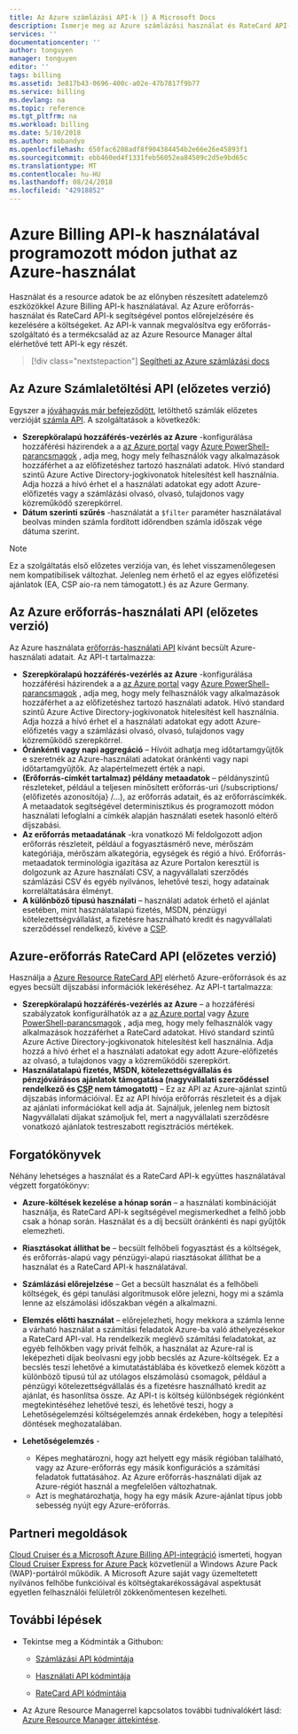 ```yaml
---
title: Az Azure számlázási API-k |} A Microsoft Docs
description: Ismerje meg az Azure számlázási használat és RateCard API-k, rávilágítanak az Azure erőforrás-használat és a trendek használt.
services: ''
documentationcenter: ''
author: tonguyen
manager: tonguyen
editor: ''
tags: billing
ms.assetid: 3e817b43-0696-400c-a02e-47b7817f9b77
ms.service: billing
ms.devlang: na
ms.topic: reference
ms.tgt_pltfrm: na
ms.workload: billing
ms.date: 5/10/2018
ms.author: mobandyo
ms.openlocfilehash: 650fac6208adf8f904384454b2e66e26e45893f1
ms.sourcegitcommit: ebb460ed4f1331feb56052ea84509c2d5e9bd65c
ms.translationtype: MT
ms.contentlocale: hu-HU
ms.lasthandoff: 08/24/2018
ms.locfileid: "42918852"
---
```

# <a name="use-azure-billing-apis-to-programmatically-get-insight-into-your-azure-usage"></a>Azure Billing API-k használatával programozott módon juthat az Azure-használat
Használat és a resource adatok be az előnyben részesített adatelemző eszközökkel Azure Billing API-k használatával. Az Azure erőforrás-használat és RateCard API-k segítségével pontos előrejelzésére és kezelésére a költségeket. Az API-k vannak megvalósítva egy erőforrás-szolgáltató és a termékcsalád az az Azure Resource Manager által elérhetővé tett API-k egy részét.  

> [!div class="nextstepaction"]
> [Segítheti az Azure számlázási docs](https://go.microsoft.com/fwlink/p/?linkid=2010091)

## <a name="azure-invoice-download-api-preview"></a>Az Azure Számlaletöltési API (előzetes verzió)
Egyszer a [jóváhagyás már befejeződött](billing-manage-access.md#opt-in), letölthető számlák előzetes verzióját [számla API](/rest/api/billing). A szolgáltatások a következők:

* **Szerepköralapú hozzáférés-vezérlés az Azure** -konfigurálása hozzáférési házirendek a a [az Azure portal](https://portal.azure.com) vagy [Azure PowerShell-parancsmagok](/powershell/azure/overview) , adja meg, hogy mely felhasználók vagy alkalmazások hozzáférhet a az előfizetéshez tartozó használati adatok. Hívó standard szintű Azure Active Directory-jogkivonatok hitelesítést kell használnia. Adja hozzá a hívó érhet el a használati adatokat egy adott Azure-előfizetés vagy a számlázási olvasó, olvasó, tulajdonos vagy közreműködő szerepkörrel.
* **Dátum szerinti szűrés** -használatát a `$filter` paraméter használatával beolvas minden számla fordított időrendben számla időszak vége dátuma szerint. 

> [!NOTE]
> Ez a szolgáltatás első előzetes verziója van, és lehet visszamenőlegesen nem kompatibilisek változhat. Jelenleg nem érhető el az egyes előfizetési ajánlatok (EA, CSP aio-ra nem támogatott.) és az Azure Germany.

## <a name="azure-resource-usage-api-preview"></a>Az Azure erőforrás-használati API (előzetes verzió)
Az Azure használata [erőforrás-használati API](https://msdn.microsoft.com/library/azure/mt219003) kívánt becsült Azure-használati adatait. Az API-t tartalmazza:

* **Szerepköralapú hozzáférés-vezérlés az Azure** -konfigurálása hozzáférési házirendek a a [az Azure portal](https://portal.azure.com) vagy [Azure PowerShell-parancsmagok](/powershell/azure/overview) , adja meg, hogy mely felhasználók vagy alkalmazások hozzáférhet a az előfizetéshez tartozó használati adatok. Hívó standard szintű Azure Active Directory-jogkivonatok hitelesítést kell használnia. Adja hozzá a hívó érhet el a használati adatokat egy adott Azure-előfizetés vagy a számlázási olvasó, olvasó, tulajdonos vagy közreműködő szerepkörrel.
* **Óránkénti vagy napi aggregáció** – Hívóit adhatja meg időtartamgyűjtők e szeretnék az Azure-használati adatokat óránkénti vagy napi időtartamgyűjtők. Az alapértelmezett érték a napi.
* **(Erőforrás-címkét tartalmaz) példány metaadatok** – példányszintű részleteket, például a teljesen minősített erőforrás-uri (/subscriptions/ {előfizetés azonosítója} /...), az erőforrás adatait, és az erőforráscímkék. A metaadatok segítségével determinisztikus és programozott módon használati lefoglalni a címkék alapján használati esetek hasonló eltérő díjszabási.
* **Az erőforrás metaadatának** -kra vonatkozó Mi feldolgozott adjon erőforrás részleteit, például a fogyasztásmérő neve, mérőszám kategóriája, mérőszám alkategória, egységek és régió a hívó. Erőforrás-metaadatok terminológia igazítása az Azure Portalon keresztül is dolgozunk az Azure használati CSV, a nagyvállalati szerződés számlázási CSV és egyéb nyilvános, lehetővé teszi, hogy adatainak korreláltatására élményt.
* **A különböző típusú használati** – használati adatok érhető el ajánlat esetében, mint használatalapú fizetés, MSDN, pénzügyi kötelezettségvállalást, a fizetésre használható kredit és nagyvállalati szerződéssel rendelkező, kivéve a [CSP](https://docs.microsoft.com/azure/cloud-solution-provider/billing/azure-csp-invoice#retrieve-usage-data-for-a-specific-subscription).

## <a name="azure-resource-ratecard-api-preview"></a>Azure-erőforrás RateCard API (előzetes verzió)
Használja a [Azure Resource RateCard API](https://msdn.microsoft.com/library/azure/mt219005) elérhető Azure-erőforrások és az egyes becsült díjszabási információk lekéréséhez. Az API-t tartalmazza:

* **Szerepköralapú hozzáférés-vezérlés az Azure** – a hozzáférési szabályzatok konfigurálhatók az a [az Azure portal](https://portal.azure.com) vagy [Azure PowerShell-parancsmagok](/powershell/azure/overview) , adja meg, hogy mely felhasználók vagy alkalmazások hozzáférhet a RateCard adatokat. Hívó standard szintű Azure Active Directory-jogkivonatok hitelesítést kell használnia. Adja hozzá a hívó érhet el a használati adatokat egy adott Azure-előfizetés az olvasó, a tulajdonos vagy a közreműködői szerepkört.
* **Használatalapú fizetés, MSDN, kötelezettségvállalás és pénzjóváírásos ajánlatok támogatása (nagyvállalati szerződéssel rendelkező és [CSP](https://docs.microsoft.com/azure/cloud-solution-provider/billing/azure-csp-pricelist#get-prices-by-using-the-azure-rate-card) nem támogatott)** – Ez az API az Azure-ajánlat szintű díjszabás információival.  Ez az API hívója erőforrás részleteit és a díjak az ajánlati információkat kell adja át. Sajnáljuk, jelenleg nem biztosít Nagyvállalati díjakat számoljuk fel, mert a nagyvállalati szerződésre vonatkozó ajánlatok testreszabott regisztrációs mértékek. 

## <a name="scenarios"></a>Forgatókönyvek
Néhány lehetséges a használat és a RateCard API-k együttes használatával végzett forgatókönyv:

* **Azure-költések kezelése a hónap során** – a használati kombinációját használja, és RateCard API-k segítségével megismerkedhet a felhő jobb csak a hónap során. Használat és a díj becsült óránkénti és napi gyűjtők elemezheti.
* **Riasztásokat állíthat be** – becsült felhőbeli fogyasztást és a költségek, és erőforrás-alapú vagy pénzügyi-alapú riasztásokat állíthat be a használat és a RateCard API-k használatával.
* **Számlázási előrejelzése** – Get a becsült használat és a felhőbeli költségek, és gépi tanulási algoritmusok előre jelezni, hogy mi a számla lenne az elszámolási időszakban végén a alkalmazni.
* **Elemzés előtti használat** – előrejelezheti, hogy mekkora a számla lenne a várható használat a számítási feladatok Azure-ba való áthelyezésekor a RateCard API-val. Ha rendelkezik meglévő számítási feladatokat, az egyéb felhőkben vagy privát felhők, a használat az Azure-ral is leképezheti díjak beolvasni egy jobb becslés az Azure-költségek. Ez a becslés teszi lehetővé a kimutatástáblába és következő elemek között a különböző típusú túl az utólagos elszámolású csomagok, például a pénzügyi kötelezettségvállalás és a fizetésre használható kredit az ajánlat, és hasonlítsa össze. Az API-t is költség különbségek régiónként megtekintéséhez lehetővé teszi, és lehetővé teszi, hogy a Lehetőségelemzési költségelemzés annak érdekében, hogy a telepítési döntések meghozatalában.
* **Lehetőségelemzés** -
  
  * Képes meghatározni, hogy azt helyett egy másik régióban található, vagy az Azure-erőforrás egy másik konfigurációs a számítási feladatok futtatásához. Az Azure erőforrás-használati díjak az Azure-régiót használ a megfelelően változhatnak.
  * Azt is meghatározhatja, hogy ha egy másik Azure-ajánlat típus jobb sebesség nyújt egy Azure-erőforrás.
  
## <a name="partner-solutions"></a>Partneri megoldások
[Cloud Cruiser és a Microsoft Azure Billing API-integráció](billing-usage-rate-card-partner-solution-cloudcruiser.md) ismerteti, hogyan [Cloud Cruiser Express for Azure Pack](http://www.cloudcruiser.com/partners/microsoft/) közvetlenül a Windows Azure Pack (WAP)-portálról működik. A Microsoft Azure saját vagy üzemeltetett nyilvános felhőbe funkcióival és költségtakarékosságával aspektusát egyetlen felhasználói felületről zökkenőmentesen kezelheti.   

## <a name="next-steps"></a>További lépések
* Tekintse meg a Kódminták a Githubon:
  * [Számlázási API kódmintája](https://go.microsoft.com/fwlink/?linkid=845124)

  * [Használati API kódmintája](https://github.com/Azure-Samples/billing-dotnet-usage-api)

  * [RateCard API kódmintája](https://github.com/Azure-Samples/billing-dotnet-ratecard-api)

* Az Azure Resource Managerrel kapcsolatos további tudnivalókért lásd: [Azure Resource Manager áttekintése](../azure-resource-manager/resource-group-overview.md). 




